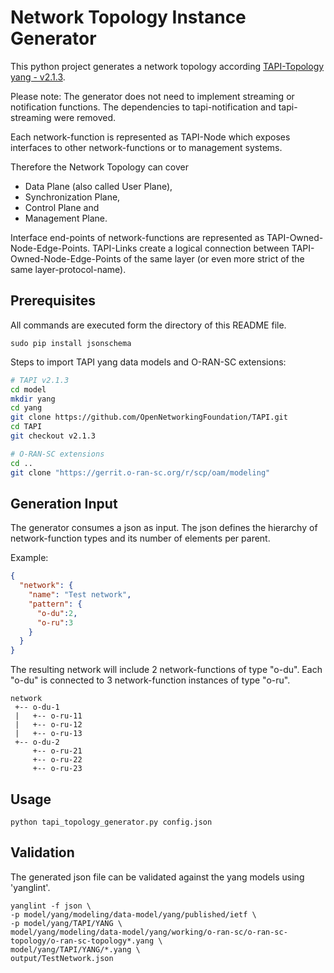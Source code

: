 # Network Topology Instance Generator 

This python project generates a network topology according 
[TAPI-Topology yang - v2.1.3](https://github.com/OpenNetworkingFoundation/TAPI/blob/v2.1.3/YANG/tapi-topology.yang).

Please note: The generator does not need to implement streaming or notification 
functions. The dependencies to tapi-notification and tapi-streaming were 
removed. 

Each network-function is represented as TAPI-Node which exposes interfaces to 
other network-functions or to management systems.

Therefore the Network Topology can cover 

 * Data Plane (also called User Plane), 
 * Synchronization Plane, 
 * Control Plane and
 * Management Plane.

Interface end-points of network-functions are represented as 
TAPI-Owned-Node-Edge-Points. TAPI-Links create a logical connection between 
TAPI-Owned-Node-Edge-Points of the same layer (or even more strict of the same 
layer-protocol-name).

## Prerequisites

All commands are executed form the directory of this README file.

```
sudo pip install jsonschema
```

Steps to import TAPI yang data models and O-RAN-SC extensions:

``` bash
# TAPI v2.1.3
cd model
mkdir yang
cd yang
git clone https://github.com/OpenNetworkingFoundation/TAPI.git
cd TAPI
git checkout v2.1.3

# O-RAN-SC extensions
cd ..
git clone "https://gerrit.o-ran-sc.org/r/scp/oam/modeling"
```

## Generation Input

The generator consumes a json as input. The json defines the hierarchy of 
network-function types and its number of elements per parent.

Example:

``` json
{
  "network": {
    "name": "Test network",
    "pattern": {
      "o-du":2,
      "o-ru":3
    }
  }
}
```

The resulting network will include 2 network-functions of type "o-du". 
Each "o-du" is connected to 3 network-function instances of type "o-ru".

```
network
 +-- o-du-1
 |   +-- o-ru-11
 |   +-- o-ru-12
 |   +-- o-ru-13
 +-- o-du-2
     +-- o-ru-21
     +-- o-ru-22
     +-- o-ru-23
```
## Usage

```
python tapi_topology_generator.py config.json
```

## Validation

The generated json file can be validated against the yang models using 'yanglint'.

```
yanglint -f json \
-p model/yang/modeling/data-model/yang/published/ietf \
-p model/yang/TAPI/YANG \
model/yang/modeling/data-model/yang/working/o-ran-sc/o-ran-sc-topology/o-ran-sc-topology*.yang \
model/yang/TAPI/YANG/*.yang \
output/TestNetwork.json
```
